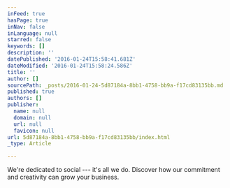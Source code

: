 ```yaml
---
inFeed: true
hasPage: true
inNav: false
inLanguage: null
starred: false
keywords: []
description: ''
datePublished: '2016-01-24T15:58:41.681Z'
dateModified: '2016-01-24T15:58:24.586Z'
title: ''
author: []
sourcePath: _posts/2016-01-24-5d87184a-8bb1-4758-bb9a-f17cd83135bb.md
published: true
authors: []
publisher:
  name: null
  domain: null
  url: null
  favicon: null
url: 5d87184a-8bb1-4758-bb9a-f17cd83135bb/index.html
_type: Article

---
```

We're dedicated to social --- it's all we do. Discover how our commitment and creativity can grow your business.